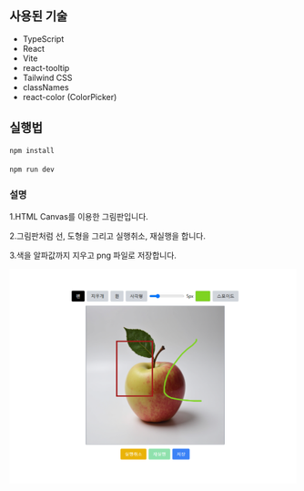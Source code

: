 ## 사용된 기술

- TypeScript
- React
- Vite
- react-tooltip
- Tailwind CSS
- classNames
- react-color (ColorPicker)

## 실행법

```bash
npm install

npm run dev
```

### 설명

1.HTML Canvas를 이용한 그림판입니다.


2.그림판처럼 선, 도형을 그리고 실행취소, 재실행을 합니다.


3.색을 알파값까지 지우고 png 파일로 저장합니다.


![img](/readme-img.png)
